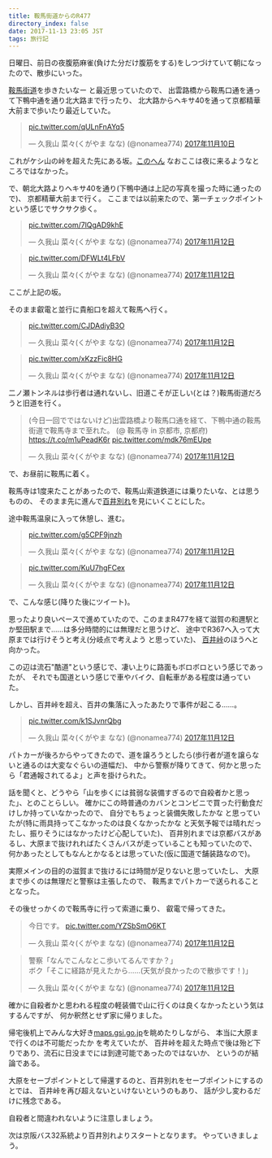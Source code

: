 ```yaml
---
title: 鞍馬街道からのR477
directory_index: false
date: 2017-11-13 23:05 JST
tags: 旅行記
---
```


日曜日、前日の夜腹筋麻雀(負けた分だけ腹筋をする)をしつづけていて朝になったので、散歩にいった。

[鞍馬街道](https://kanko.city.kyoto.lg.jp/detail.php?InforKindCode=1&ManageCode=3000037)を歩きたいなー と最近思っていたので、
出雲路橋から鞍馬口通を通って下鴨中通を通り北大路まで行ったり、
北大路からヘキサ40を通って京都精華大前まで歩いたり最近していた。

<blockquote class="twitter-tweet" data-lang="ja"><p lang="und" dir="ltr"><a href="https://t.co/qULnFnAYq5">pic.twitter.com/qULnFnAYq5</a></p>&mdash; 久我山 菜々(くがやま なな) (@nonamea774) <a href="https://twitter.com/nonamea774/status/928978878000914433?ref_src=twsrc%5Etfw">2017年11月10日</a></blockquote>
<script async src="https://platform.twitter.com/widgets.js" charset="utf-8"></script>

これがケシ山の峠を超えた先にある坂。[このへん](https://www.google.co.jp/maps/@35.0620632,135.7678977,17.09z)
なおここは夜に来るようなところではなかった。


で、朝北大路よりヘキサ40を通り(下鴨中通は上記の写真を撮った時に通ったので)、
京都精華大前まで行く。
ここまでは以前来たので、第一チェックポイントという感じでサクサク歩く。

<blockquote class="twitter-tweet" data-lang="ja"><p lang="und" dir="ltr"><a href="https://t.co/7lQgAD9khE">pic.twitter.com/7lQgAD9khE</a></p>&mdash; 久我山 菜々(くがやま なな) (@nonamea774) <a href="https://twitter.com/nonamea774/status/929510232572641281?ref_src=twsrc%5Etfw">2017年11月12日</a></blockquote>
<blockquote class="twitter-tweet" data-lang="ja"><p lang="und" dir="ltr"><a href="https://t.co/DFWLt4LFbV">pic.twitter.com/DFWLt4LFbV</a></p>&mdash; 久我山 菜々(くがやま なな) (@nonamea774) <a href="https://twitter.com/nonamea774/status/929510412566986752?ref_src=twsrc%5Etfw">2017年11月12日</a></blockquote>

ここが上記の坂。

そのまま叡電と並行に貴船口を超えて鞍馬へ行く。

<blockquote class="twitter-tweet" data-lang="ja"><p lang="und" dir="ltr"><a href="https://t.co/CJDAdiyB3O">pic.twitter.com/CJDAdiyB3O</a></p>&mdash; 久我山 菜々(くがやま なな) (@nonamea774) <a href="https://twitter.com/nonamea774/status/929514965022543872?ref_src=twsrc%5Etfw">2017年11月12日</a></blockquote>
<blockquote class="twitter-tweet" data-lang="ja"><p lang="und" dir="ltr"><a href="https://t.co/xKzzFic8HG">pic.twitter.com/xKzzFic8HG</a></p>&mdash; 久我山 菜々(くがやま なな) (@nonamea774) <a href="https://twitter.com/nonamea774/status/929529021817163777?ref_src=twsrc%5Etfw">2017年11月12日</a></blockquote>

二ノ瀬トンネルは歩行者は通れないし、旧道こそが正しい(とは？)鞍馬街道だろうと旧道を行く。

<blockquote class="twitter-tweet" data-lang="ja"><p lang="ja" dir="ltr">(今日一回でではないけど)出雲路橋より鞍馬口通を経て、下鴨中通の鞍馬街道で鞍馬寺まで至れた。 (@ 鞍馬寺 in 京都市, 京都府) <a href="https://t.co/m1uPeadK6r">https://t.co/m1uPeadK6r</a> <a href="https://t.co/mdk76mEUpe">pic.twitter.com/mdk76mEUpe</a></p>&mdash; 久我山 菜々(くがやま なな) (@nonamea774) <a href="https://twitter.com/nonamea774/status/929535562691829761?ref_src=twsrc%5Etfw">2017年11月12日</a></blockquote>

で、お昼前に鞍馬に着く。

鞍馬寺は1度来たことがあったので、鞍馬山索道鉄道には乗りたいな、とは思うものの、
そのまま先に進んで[百井別れ](https://ja.wikipedia.org/wiki/%E5%9B%BD%E9%81%93477%E5%8F%B7#.E7.99.BE.E4.BA.95.E5.88.A5.E3.82.8C)を見にいくことにした。

途中鞍馬温泉に入って休憩し、進む。

<blockquote class="twitter-tweet" data-lang="ja"><p lang="und" dir="ltr"><a href="https://t.co/g5CPF9jnzh">pic.twitter.com/g5CPF9jnzh</a></p>&mdash; 久我山 菜々(くがやま なな) (@nonamea774) <a href="https://twitter.com/nonamea774/status/929583963466633216?ref_src=twsrc%5Etfw">2017年11月12日</a></blockquote>

<blockquote class="twitter-tweet" data-lang="ja"><p lang="und" dir="ltr"><a href="https://t.co/KuU7hgFCex">pic.twitter.com/KuU7hgFCex</a></p>&mdash; 久我山 菜々(くがやま なな) (@nonamea774) <a href="https://twitter.com/nonamea774/status/929584013089452033?ref_src=twsrc%5Etfw">2017年11月12日</a></blockquote>

で、こんな感じ(降りた後にツイート)。

思ったより良いペースで進めていたので、このままR477を経て滋賀の和邇駅とか堅田駅まで……は多分時間的には無理だと思うけど、
途中でR367へ入って大原までは行けそうと考え(分岐点で考えよう と思っていた)、
[百井峠](https://ja.wikipedia.org/wiki/%E7%99%BE%E4%BA%95%E5%B3%A0)のほうへと向かった。

この辺は流石"酷道"という感じで、凄い上りに路面もボロボロという感じであったが、
それでも国道という感じで車やバイク、自転車がある程度は通っていた。

しかし、百井峠を超え、百井の集落に入ったあたりで事件が起こる……。

<blockquote class="twitter-tweet" data-lang="ja"><p lang="und" dir="ltr"><a href="https://t.co/k1SJvnrQbg">pic.twitter.com/k1SJvnrQbg</a></p>&mdash; 久我山 菜々(くがやま なな) (@nonamea774) <a href="https://twitter.com/nonamea774/status/929584599700725766?ref_src=twsrc%5Etfw">2017年11月12日</a></blockquote>

パトカーが後ろからやってきたので、道を譲ろうとしたら(歩行者が道を譲らないと通るのは大変なぐらいの道幅だ)、
中から警察が降りてきて、何かと思ったら「君通報されてるよ」と声を掛けられた。

話を聞くと、どうやら「山を歩くには貧弱な装備すぎるので自殺者かと思った」、とのことらしい。
確かにこの時普通のカバンとコンビニで買った行動食だけしか持っていなかったので、
自分でもちょっと装備失敗したかな と思っていたが(特に雨具持ってこなかったのは良くなかったかな と天気予報では晴れだったし、振りそうにはなかったけど心配していた)、
百井別れまでは京都バスがあるし、大原まで抜けれればたくさんバスが走っていることも知っていたので、
何かあったとしてもなんとかなるとは思っていた(仮に国道で舗装路なので)。

実際メインの目的の滋賀まで抜けるには時間が足りないと思っていたし、
大原まで歩くのは無理だと警察は主張したので、
鞍馬までパトカーで送られることとなった。

その後せっかくので鞍馬寺に行って索道に乗り、
叡電で帰ってきた。

<blockquote class="twitter-tweet" data-lang="ja"><p lang="ja" dir="ltr">今日です。 <a href="https://t.co/YZSbSmO6KT">pic.twitter.com/YZSbSmO6KT</a></p>&mdash; 久我山 菜々(くがやま なな) (@nonamea774) <a href="https://twitter.com/nonamea774/status/929620412928946176?ref_src=twsrc%5Etfw">2017年11月12日</a></blockquote>

<blockquote class="twitter-tweet" data-lang="ja"><p lang="ja" dir="ltr">警察「なんでこんなとこ歩いてるんですか？」<br>ボク「そこに経路が見えたから……(天気が良かったので散歩です！)」</p>&mdash; 久我山 菜々(くがやま なな) (@nonamea774) <a href="https://twitter.com/nonamea774/status/929603873475477504?ref_src=twsrc%5Etfw">2017年11月12日</a></blockquote>

確かに自殺者かと思われる程度の軽装備で山に行くのは良くなかったという気はするんですが、
何か釈然とせず家に帰りました。

帰宅後机上でみんな大好き[maps.gsi.go.jp](https://maps.gsi.go.jp/)を眺めたりしながら、
本当に大原まで行くのは不可能だったか を考えていたが、
百井峠を超えた時点で後は殆ど下りであり、流石に日没までには到達可能であったのではないか、
というのが結論である。

大原をセーブポイントとして帰還するのと、百井別れをセーブポイントにするのとでは、
百井峠を再び超えないといけないというのもあり、
話が少し変わるだけに残念である。

自殺者と間違われないように注意しましょう。

次は京阪バス32系統より百井別れよりスタートとなります。
やっていきましょう。
